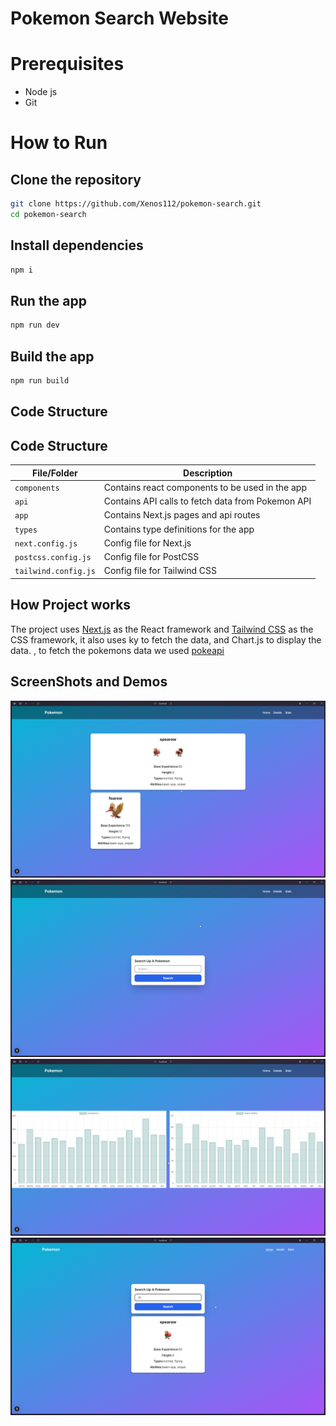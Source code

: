 # Pokemon Search Website

# Prerequisites 
- Node js
- Git

# How to Run

## Clone the repository

```bash
git clone https://github.com/Xenos112/pokemon-search.git
cd pokemon-search
```

## Install dependencies

```bash
npm i
```

## Run the app

```bash
npm run dev
```

## Build the app

```bash
npm run build
```

## Code Structure

## Code Structure

| File/Folder          | Description                                       |
| -------------------- | ------------------------------------------------- |
| `components`         | Contains react components to be used in the app   |
| `api`                | Contains API calls to fetch data from Pokemon API |
| `app`                | Contains Next.js pages and api routes             |
| `types`              | Contains type definitions for the app             |
| `next.config.js`     | Config file for Next.js                           |
| `postcss.config.js`  | Config file for PostCSS                           |
| `tailwind.config.js` | Config file for Tailwind CSS                      |

## How Project works

The project uses [Next.js](https://nextjs.org/) as the React framework and [Tailwind CSS](https://tailwindcss.com/) as the CSS framework, it also uses ky to fetch the data, and Chart.js to display the data.
, to fetch the pokemons data we used [pokeapi](https://pokeapi.co/)

## ScreenShots and Demos

![alt text](demos/Arc_4Vqi3cV0bK.png)
![alt text](demos/Arc_gKZrH7X5Wx.png)
![alt text](demos/Arc_kCh4lRwUqC.png)
![alt text](demos/Arc_PC1hNx1PoD.png)
